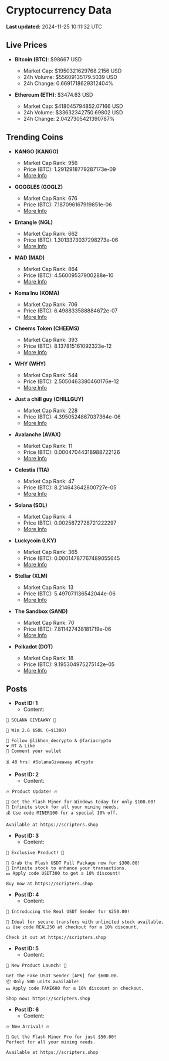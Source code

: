 # Cryptocurrency Data

**Last updated:** 2024-11-25 10:11:32 UTC

## Live Prices
- **Bitcoin (BTC)**: $98667 USD
  - Market Cap: $1950321629768.2156 USD
  - 24h Volume: $55609135179.5039 USD
  - 24h Change: 0.6691718629312404%

- **Ethereum (ETH)**: $3474.63 USD
  - Market Cap: $418045794852.07166 USD
  - 24h Volume: $33632342750.69802 USD
  - 24h Change: 2.0427305421390787%

## Trending Coins
- **KANGO (KANGO)**
  - Market Cap Rank: 956
  - Price (BTC): 1.2912918779287173e-09
  - [More Info](https://www.coingecko.com/en/coins/kango)

- **GOGGLES (GOGLZ)**
  - Market Cap Rank: 676
  - Price (BTC): 7.187096167919851e-06
  - [More Info](https://www.coingecko.com/en/coins/goggles)

- **Entangle (NGL)**
  - Market Cap Rank: 662
  - Price (BTC): 1.3013373037298273e-06
  - [More Info](https://www.coingecko.com/en/coins/entangle)

- **MAD (MAD)**
  - Market Cap Rank: 864
  - Price (BTC): 4.56009537900288e-10
  - [More Info](https://www.coingecko.com/en/coins/mad-2)

- **Koma Inu (KOMA)**
  - Market Cap Rank: 706
  - Price (BTC): 6.498833588884672e-07
  - [More Info](https://www.coingecko.com/en/coins/koma-inu)

- **Cheems Token (CHEEMS)**
  - Market Cap Rank: 393
  - Price (BTC): 8.137815161092323e-12
  - [More Info](https://www.coingecko.com/en/coins/cheems-token)

- **WHY (WHY)**
  - Market Cap Rank: 544
  - Price (BTC): 2.5050463380460176e-12
  - [More Info](https://www.coingecko.com/en/coins/why)

- **Just a chill guy (CHILLGUY)**
  - Market Cap Rank: 228
  - Price (BTC): 4.3950524867037364e-06
  - [More Info](https://www.coingecko.com/en/coins/just-a-chill-guy)

- **Avalanche (AVAX)**
  - Market Cap Rank: 11
  - Price (BTC): 0.00047044318988722126
  - [More Info](https://www.coingecko.com/en/coins/avalanche)

- **Celestia (TIA)**
  - Market Cap Rank: 47
  - Price (BTC): 8.214643642800727e-05
  - [More Info](https://www.coingecko.com/en/coins/celestia)

- **Solana (SOL)**
  - Market Cap Rank: 4
  - Price (BTC): 0.0025872728721222297
  - [More Info](https://www.coingecko.com/en/coins/solana)

- **Luckycoin (LKY)**
  - Market Cap Rank: 365
  - Price (BTC): 0.00014787767489055645
  - [More Info](https://www.coingecko.com/en/coins/luckycoin)

- **Stellar (XLM)**
  - Market Cap Rank: 13
  - Price (BTC): 5.497071136542044e-06
  - [More Info](https://www.coingecko.com/en/coins/stellar)

- **The Sandbox (SAND)**
  - Market Cap Rank: 70
  - Price (BTC): 7.811427438181719e-06
  - [More Info](https://www.coingecko.com/en/coins/the-sandbox)

- **Polkadot (DOT)**
  - Market Cap Rank: 18
  - Price (BTC): 9.195304975275142e-05
  - [More Info](https://www.coingecko.com/en/coins/polkadot)

## Posts
- **Post ID: 1**
  - Content:
```
🚀 SOLANA GIVEAWAY 🚀

🎁 Win 2.6 $SOL (~$1300)

🤝 Follow @likhon_decrypto & @fariacrypto
❤️ RT & Like
💬 Comment your wallet

⏳ 48 hrs! #SolanaGiveaway #Crypto
```

- **Post ID: 2**
  - Content:
```
🔥 Product Update! 🔥

🚀 Get the Flash Miner for Windows today for only $100.00!
🔋 Infinite stock for all your mining needs.
💰 Use code MINER100 for a special 10% off.

Available at https://scripters.shop
```

- **Post ID: 3**
  - Content:
```
🎁 Exclusive Product! 🎁

💸 Grab the Flash USDT Full Package now for $300.00!
🎉 Infinite stock to enhance your transactions.
💵 Apply code USDT300 to get a 10% discount!

Buy now at https://scripters.shop
```

- **Post ID: 4**
  - Content:
```
💎 Introducing the Real USDT Sender for $250.00!

💼 Ideal for secure transfers with unlimited stock available.
💵 Use code REAL250 at checkout for a 10% discount.

Check it out at https://scripters.shop
```

- **Post ID: 5**
  - Content:
```
🚀 New Product Launch! 🚀

Get the Fake USDT Sender [APK] for $600.00.
📦 Only 500 units available!
💵 Apply code FAKE600 for a 10% discount on checkout.

Shop now: https://scripters.shop
```

- **Post ID: 6**
  - Content:
```
🔥 New Arrival! 🔥

💸 Get the Flash Miner Pro for just $50.00!
Perfect for all your mining needs.

Available at https://scripters.shop
```

